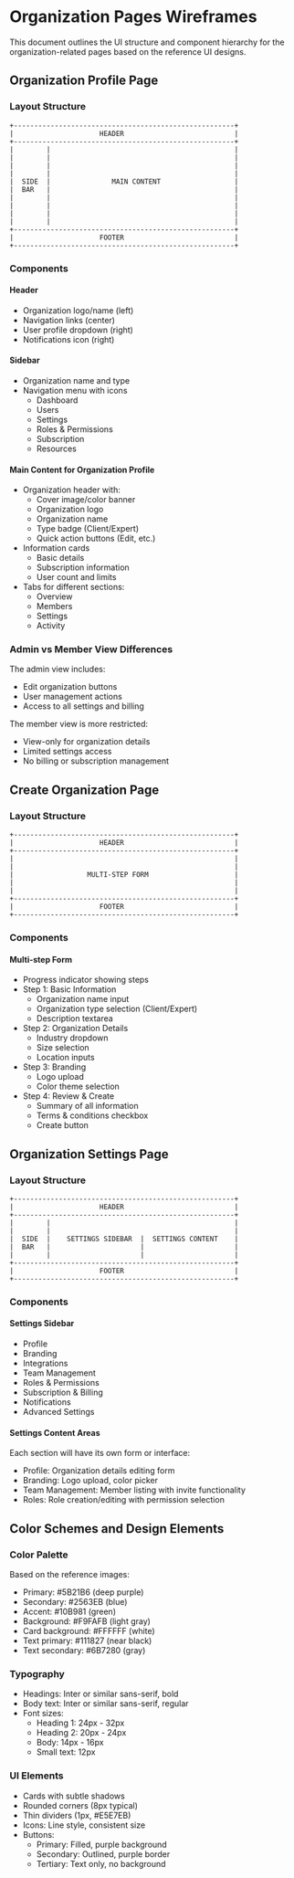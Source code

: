 # Organization Pages Wireframes

This document outlines the UI structure and component hierarchy for the organization-related pages based on the reference UI designs.

## Organization Profile Page

### Layout Structure
```
+------------------------------------------------------+
|                     HEADER                           |
+------------------------------------------------------+
|        |                                             |
|        |                                             |
|        |                                             |
|        |                                             |
|  SIDE  |               MAIN CONTENT                  |
|  BAR   |                                             |
|        |                                             |
|        |                                             |
|        |                                             |
|        |                                             |
+------------------------------------------------------+
|                     FOOTER                           |
+------------------------------------------------------+
```

### Components

#### Header
- Organization logo/name (left)
- Navigation links (center)
- User profile dropdown (right)
- Notifications icon (right)

#### Sidebar
- Organization name and type
- Navigation menu with icons
  - Dashboard
  - Users
  - Settings
  - Roles & Permissions
  - Subscription
  - Resources

#### Main Content for Organization Profile
- Organization header with:
  - Cover image/color banner
  - Organization logo
  - Organization name
  - Type badge (Client/Expert)
  - Quick action buttons (Edit, etc.)
- Information cards
  - Basic details
  - Subscription information
  - User count and limits
- Tabs for different sections:
  - Overview
  - Members
  - Settings
  - Activity

### Admin vs Member View Differences
The admin view includes:
- Edit organization buttons
- User management actions
- Access to all settings and billing

The member view is more restricted:
- View-only for organization details
- Limited settings access
- No billing or subscription management

## Create Organization Page

### Layout Structure
```
+------------------------------------------------------+
|                     HEADER                           |
+------------------------------------------------------+
|                                                      |
|                                                      |
|                  MULTI-STEP FORM                     |
|                                                      |
|                                                      |
+------------------------------------------------------+
|                     FOOTER                           |
+------------------------------------------------------+
```

### Components

#### Multi-step Form
- Progress indicator showing steps
- Step 1: Basic Information
  - Organization name input
  - Organization type selection (Client/Expert)
  - Description textarea
- Step 2: Organization Details
  - Industry dropdown
  - Size selection
  - Location inputs
- Step 3: Branding
  - Logo upload
  - Color theme selection
- Step 4: Review & Create
  - Summary of all information
  - Terms & conditions checkbox
  - Create button

## Organization Settings Page

### Layout Structure
```
+------------------------------------------------------+
|                     HEADER                           |
+------------------------------------------------------+
|        |                                             |
|        |                                             |
|  SIDE  |    SETTINGS SIDEBAR  |  SETTINGS CONTENT    |
|  BAR   |                      |                      |
|        |                      |                      |
+------------------------------------------------------+
|                     FOOTER                           |
+------------------------------------------------------+
```

### Components

#### Settings Sidebar
- Profile
- Branding
- Integrations
- Team Management
- Roles & Permissions
- Subscription & Billing
- Notifications
- Advanced Settings

#### Settings Content Areas
Each section will have its own form or interface:
- Profile: Organization details editing form
- Branding: Logo upload, color picker
- Team Management: Member listing with invite functionality
- Roles: Role creation/editing with permission selection

## Color Schemes and Design Elements

### Color Palette
Based on the reference images:
- Primary: #5B21B6 (deep purple)
- Secondary: #2563EB (blue)
- Accent: #10B981 (green)
- Background: #F9FAFB (light gray)
- Card background: #FFFFFF (white)
- Text primary: #111827 (near black)
- Text secondary: #6B7280 (gray)

### Typography
- Headings: Inter or similar sans-serif, bold
- Body text: Inter or similar sans-serif, regular
- Font sizes:
  - Heading 1: 24px - 32px
  - Heading 2: 20px - 24px
  - Body: 14px - 16px
  - Small text: 12px

### UI Elements
- Cards with subtle shadows
- Rounded corners (8px typical)
- Thin dividers (1px, #E5E7EB)
- Icons: Line style, consistent size
- Buttons:
  - Primary: Filled, purple background
  - Secondary: Outlined, purple border
  - Tertiary: Text only, no background 